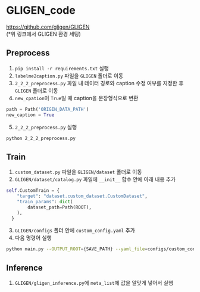 # GLIGEN_code

https://github.com/gligen/GLIGEN  
(*위 링크에서 GLIGEN 환경 세팅)

## Preprocess
1. `pip install -r requirements.txt` 실행
2. `labelme2caption.py` 파일을 `GLIGEN` 폴더로 이동
3. `2_2_2_preprocess.py` 파일 내 데이터 경로와 caption 수정 여부를 지정한 후 `GLIGEN` 폴더로 이동
4. `new_cpation`이 `True`일 때 caption을 문장형식으로 변환
```python
path = Path('ORIGIN_DATA_PATH')
new_caption = True
```
5. `2_2_2_preprocess.py` 실행
```bash
python 2_2_2_preprocess.py
```

## Train
1. `custom_dataset.py` 파일을 `GLIGEN/dataset` 폴더로 이동
2. `GLIGEN/dataset/catalog.py` 파일에 `__init__` 함수 안에 아래 내용 추가
```python
self.CustomTrain = {
    "target": "dataset.custom_dataset.CustomDataset",
    "train_params": dict(
        dataset_path=Path(ROOT),
    ),
  }
```
3.  `GLIGEN/configs` 폴더 안에 `custom_config.yaml` 추가
4.  다음 명령어 실행
```bash
python main.py --OUTPUT_ROOT={SAVE_PATH} --yaml_file=configs/custom_config.yaml --DATA_ROOT={DATA_PATH} --name={EXP_NAME} --total_iters={ITERATION_NUM}
```

## Inference
1. `GLIGEN/gligen_inference.py`에 `meta_list`에 값을 알맞게 넣어서 실행
